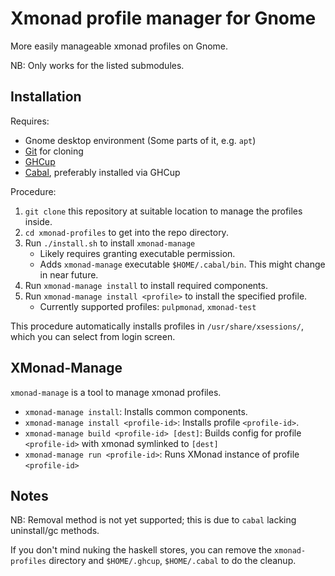 # Xmonad profile manager for Gnome

More easily manageable xmonad profiles on Gnome.

NB: Only works for the listed submodules.

## Installation

Requires:
- Gnome desktop environment (Some parts of it, e.g. `apt`)
- [Git](https://git-scm.com/) for cloning
- [GHCup](https://www.haskell.org/ghcup/)
- [Cabal](https://www.haskell.org/cabal/), preferably installed via GHCup

Procedure:
1. `git clone` this repository at suitable location to manage the profiles inside.
2. `cd xmonad-profiles` to get into the repo directory.
3. Run `./install.sh` to install `xmonad-manage`
    * Likely requires granting executable permission.
    * Adds `xmonad-manage` executable `$HOME/.cabal/bin`. This might change in near future.
4. Run `xmonad-manage install` to install required components.
5. Run `xmonad-manage install <profile>` to install the specified profile.
    * Currently supported profiles: `pulpmonad`, `xmonad-test`

This procedure automatically installs profiles in `/usr/share/xsessions/`,
which you can select from login screen.

## XMonad-Manage

`xmonad-manage` is a tool to manage xmonad profiles.

- `xmonad-manage install`: Installs common components.
- `xmonad-manage install <profile-id>`: Installs profile `<profile-id>`.
- `xmonad-manage build <profile-id> [dest]`: Builds config for profile `<profile-id>` with xmonad symlinked to `[dest]`
- `xmonad-manage run <profile-id>`: Runs XMonad instance of profile `<profile-id>`

## Notes

NB: Removal method is not yet supported; this is due to `cabal` lacking uninstall/gc methods.

If you don't mind nuking the haskell stores, you can remove the `xmonad-profiles` directory and `$HOME/.ghcup`, `$HOME/.cabal` to do the cleanup.
